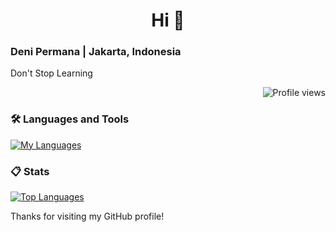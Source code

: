 <h1 align="center">Hi 👋</h1>
<h3 align="left">Deni Permana | Jakarta, Indonesia</h3>
<p align="left">Don't Stop Learning</p>

<p align="right">
    <img src="https://komarev.com/ghpvc/?username=denayprm&label=Profile%20views&color=0e75b6&style=flat" alt="Profile views" />
</p>

<h3>🛠️ Languages and Tools</h3>
<p align="left">
    <a href="https://github.com/denayprm/">
        <img src="https://skillicons.dev/icons?i=java,python,c,r,vscode,idea,rstudio" alt="My Languages" />
    </a>
</p>

<h3>📋 Stats</h3>
<p align="left">
    <a href="https://github.com/denayprm/">
        <img src="https://github-readme-stats.zohan.tech/api/top-langs/?username=denayprm&theme=material-palenight&compact=true&layout=compact" alt="Top Languages" />
    </a>
</p>

<p>Thanks for visiting my GitHub profile!</p>

<!--
<p>
  &nbsp;<img align="center" src="https://github-readme-stats.vercel.app/api?username=denayprm&show_icons=true&locale=en" alt="denayprm" />
</p>

<p>
  <img align="center" src="https://github-readme-streak-stats.herokuapp.com/?user=denayprm&" alt="denayprm" />
</p>
-->
